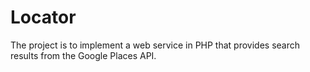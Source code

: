 Locator
=======

The project is to implement a web service in PHP that provides search results from the Google Places API.
